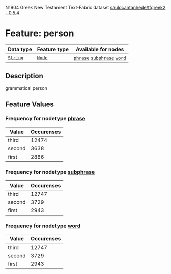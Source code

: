 N1904 Greek New Testament Text-Fabric dataset [saulocantanhede/tfgreek2 - 0.5.4](https://github.com/saulocantanhede/tfgreek2)
# Feature: person
Data type|Feature type|Available for nodes
---|---|---
[`String`](featurebydatatype.md#string)|[`Node`](featurebytype.md#node)| [`phrase`](featurebynodetype.md#phrase)  [`subphrase`](featurebynodetype.md#subphrase)  [`word`](featurebynodetype.md#word) 
## Description
grammatical person
## Feature Values
### Frequency for nodetype [phrase](featurebynodetype.md#phrase)
Value|Occurenses
---|---
third|12474
second|3638
first|2886
### Frequency for nodetype [subphrase](featurebynodetype.md#subphrase)
Value|Occurenses
---|---
third|12747
second|3729
first|2943
### Frequency for nodetype [word](featurebynodetype.md#word)
Value|Occurenses
---|---
third|12747
second|3729
first|2943
